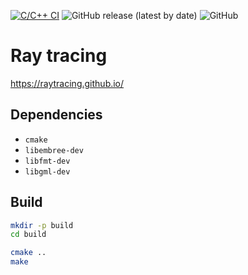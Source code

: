 [![C/C++ CI](https://github.com/otreblan/ray-tracing/workflows/C/C++%20CI/badge.svg)](https://github.com/otreblan/ray-tracing/actions?query=workflow%3A%22C%2FC%2B%2B+CI%22)
![GitHub release (latest by date)](https://img.shields.io/github/v/release/otreblan/ray-tracing?logo=github)
![GitHub](https://img.shields.io/github/license/otreblan/ray-tracing?logo=gnu)

# Ray tracing
https://raytracing.github.io/

## Dependencies

* `cmake`
* `libembree-dev`
* `libfmt-dev`
* `libgml-dev`

## Build
``` bash
mkdir -p build
cd build

cmake ..
make
```
